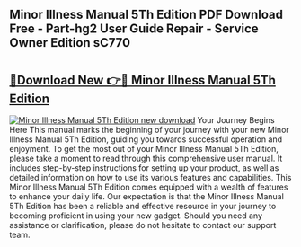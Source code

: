## Minor Illness Manual 5Th Edition PDF Download Free - Part-hg2 User Guide Repair - Service Owner Edition sC770

# <h2><a href="http://cf13870.oget.top/?id=Minor+Illness+Manual+5Th+Edition">🔗Download New 👉🔴 Minor Illness Manual 5Th Edition</a></h2>

[![Minor Illness Manual 5Th Edition new download](https://i.imgur.com/5g1atiW.png)](http://cf13870.oget.top/?id=Minor+Illness+Manual+5Th+Edition)
Your Journey Begins Here This manual marks the beginning of your journey with your new Minor Illness Manual 5Th Edition, guiding you towards successful operation and enjoyment. To get the most out of your Minor Illness Manual 5Th Edition, please take a moment to read through this comprehensive user manual. It includes step-by-step instructions for setting up your product, as well as detailed information on how to use its various features and capabilities. This Minor Illness Manual 5Th Edition comes equipped with a wealth of features to enhance your daily life. Our expectation is that the Minor Illness Manual 5Th Edition has been a reliable and effective resource in your journey to becoming proficient in using your new gadget. Should you need any assistance or clarification, please do not hesitate to contact our support team.
